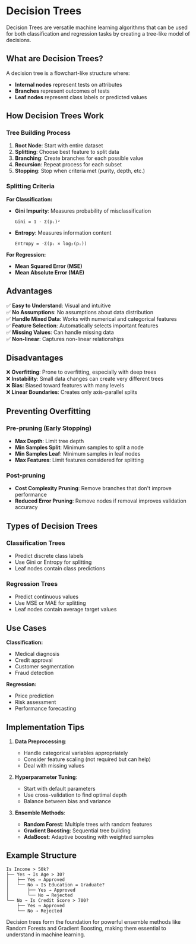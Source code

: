 # Decision Trees

Decision Trees are versatile machine learning algorithms that can be used for both classification and regression tasks by creating a tree-like model of decisions.

## What are Decision Trees?

A decision tree is a flowchart-like structure where:
- **Internal nodes** represent tests on attributes
- **Branches** represent outcomes of tests
- **Leaf nodes** represent class labels or predicted values

## How Decision Trees Work

### Tree Building Process

1. **Root Node**: Start with entire dataset
2. **Splitting**: Choose best feature to split data
3. **Branching**: Create branches for each possible value
4. **Recursion**: Repeat process for each subset
5. **Stopping**: Stop when criteria met (purity, depth, etc.)

### Splitting Criteria

**For Classification:**
- **Gini Impurity**: Measures probability of misclassification
  ```
  Gini = 1 - Σ(pᵢ)²
  ```
- **Entropy**: Measures information content
  ```
  Entropy = -Σ(pᵢ × log₂(pᵢ))
  ```

**For Regression:**
- **Mean Squared Error (MSE)**
- **Mean Absolute Error (MAE)**

## Advantages

✅ **Easy to Understand**: Visual and intuitive  
✅ **No Assumptions**: No assumptions about data distribution  
✅ **Handle Mixed Data**: Works with numerical and categorical features  
✅ **Feature Selection**: Automatically selects important features  
✅ **Missing Values**: Can handle missing data  
✅ **Non-linear**: Captures non-linear relationships  

## Disadvantages

❌ **Overfitting**: Prone to overfitting, especially with deep trees  
❌ **Instability**: Small data changes can create very different trees  
❌ **Bias**: Biased toward features with many levels  
❌ **Linear Boundaries**: Creates only axis-parallel splits  

## Preventing Overfitting

### Pre-pruning (Early Stopping)
- **Max Depth**: Limit tree depth
- **Min Samples Split**: Minimum samples to split a node
- **Min Samples Leaf**: Minimum samples in leaf nodes
- **Max Features**: Limit features considered for splitting

### Post-pruning
- **Cost Complexity Pruning**: Remove branches that don't improve performance
- **Reduced Error Pruning**: Remove nodes if removal improves validation accuracy

## Types of Decision Trees

### Classification Trees
- Predict discrete class labels
- Use Gini or Entropy for splitting
- Leaf nodes contain class predictions

### Regression Trees
- Predict continuous values
- Use MSE or MAE for splitting
- Leaf nodes contain average target values

## Use Cases

**Classification:**
- Medical diagnosis
- Credit approval
- Customer segmentation
- Fraud detection

**Regression:**
- Price prediction
- Risk assessment
- Performance forecasting

## Implementation Tips

1. **Data Preprocessing**:
   - Handle categorical variables appropriately
   - Consider feature scaling (not required but can help)
   - Deal with missing values

2. **Hyperparameter Tuning**:
   - Start with default parameters
   - Use cross-validation to find optimal depth
   - Balance between bias and variance

3. **Ensemble Methods**:
   - **Random Forest**: Multiple trees with random features
   - **Gradient Boosting**: Sequential tree building
   - **AdaBoost**: Adaptive boosting with weighted samples

## Example Structure

```
Is Income > 50k?
├── Yes → Is Age > 30?
│   ├── Yes → Approved
│   └── No → Is Education = Graduate?
│       ├── Yes → Approved
│       └── No → Rejected
└── No → Is Credit Score > 700?
    ├── Yes → Approved
    └── No → Rejected
```

Decision trees form the foundation for powerful ensemble methods like Random Forests and Gradient Boosting, making them essential to understand in machine learning.
